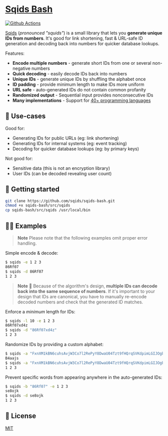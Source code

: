 # [Sqids Bash](https://sqids.org/bash)

[![Github Actions](https://img.shields.io/github/actions/workflow/status/sqids/sqids-bash/tests.yml)](https://github.com/sqids/sqids-bash/actions)

[Sqids](https://sqids.org/bash) (*pronounced "squids"*) is a small library that lets you **generate unique IDs from numbers**. It's good for link shortening, fast & URL-safe ID generation and decoding back into numbers for quicker database lookups.

Features:

- **Encode multiple numbers** - generate short IDs from one or several non-negative numbers
- **Quick decoding** - easily decode IDs back into numbers
- **Unique IDs** - generate unique IDs by shuffling the alphabet once
- **ID padding** - provide minimum length to make IDs more uniform
- **URL safe** - auto-generated IDs do not contain common profanity
- **Randomized output** - Sequential input provides nonconsecutive IDs
- **Many implementations** - Support for [40+ programming languages](https://sqids.org/)

## 🧰 Use-cases

Good for:

- Generating IDs for public URLs (eg: link shortening)
- Generating IDs for internal systems (eg: event tracking)
- Decoding for quicker database lookups (eg: by primary keys)

Not good for:

- Sensitive data (this is not an encryption library)
- User IDs (can be decoded revealing user count)

## 🚀 Getting started

```bash
git clone https://github.com/sqids/sqids-bash.git
chmod +x sqids-bash/src/sqids
cp sqids-bash/src/sqids /usr/local/bin
```

## 👩‍💻 Examples

> **Note**
> Please note that the following examples omit proper error handling.

Simple encode & decode:

```bash
$ sqids -e 1 2 3
86Rf07
$ sqids -d 86Rf07
1 2 3
```

> **Note**
> 🚧 Because of the algorithm's design, **multiple IDs can decode back into the same sequence of numbers**. If it's important to your design that IDs are canonical, you have to manually re-encode decoded numbers and check that the generated ID matches.

Enforce a *minimum* length for IDs:

```bash
$ sqids -l 10 -e 1 2 3
86Rf07xd4z
$ sqids -d "86Rf07xd4z"
1 2 3
```

Randomize IDs by providing a custom alphabet:

```bash
$ sqids -a "FxnXM1kBN6cuhsAvjW3Co7l2RePyY8DwaU04Tzt9fHQrqSVKdpimLGIJOgb5ZE" -e 1 2 3
B4aajs
$ sqids -a "FxnXM1kBN6cuhsAvjW3Co7l2RePyY8DwaU04Tzt9fHQrqSVKdpimLGIJOgb5ZE" -d B4aajs
1 2 3
```

Prevent specific words from appearing anywhere in the auto-generated IDs:

```bash
$ sqids -b "86Rf07" -e 1 2 3
se8ojk
$ sqids -d se8ojk
1 2 3
```

## 📝 License

[MIT](LICENSE)
